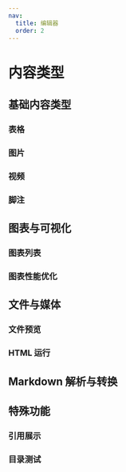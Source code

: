 ```yaml
---
nav:
  title: 编辑器
  order: 2
---
```


# 内容类型

## 基础内容类型

### 表格

<code src="../demos/test-table.tsx" background="var(--main-bg-color)"  title="表格" iframe=540></code>

### 图片

<code src="../demos/image.tsx" background="var(--main-bg-color)" title="图片" iframe=540></code>

### 视频

<code src="../demos/video-demo.tsx" background="var(--main-bg-color)" title="视频支持" iframe=540></code>

### 脚注

<code src="../demos/footnoteReference.tsx" background="var(--main-bg-color)" title="脚注引用" iframe=540></code>

## 图表与可视化

### 图表列表

<code src="../demos/chart-list.tsx" background="var(--main-bg-color)" title="图表列表" iframe=540></code>

### 图表性能优化

<code src="../demos/max-chart.tsx" background="var(--main-bg-color)"  title="图表性能优化" iframe=540></code>

## 文件与媒体

### 文件预览

<code src="../demos/fileMapView.tsx"  background="var(--main-bg-color)" title="文件预览" iframe=540 ></code>

### HTML 运行

<code src="../demos/htmlrun.tsx"  background="var(--main-bg-color)" title="支持运行html" iframe=540 ></code>

## Markdown 解析与转换

<code src="../demos/simple-parseMarkdown-example.tsx" background="var(--main-bg-color)" title="parseMarkdown 基础示例" iframe=540></code>

<code src="../demos/parseMarkdown-plugin.tsx" background="var(--main-bg-color)" title="parseMarkdown 插件" iframe=540></code>

<code src="../demos/simple-toMarkdown-example.tsx" background="var(--main-bg-color)" title="toMarkdown 基础示例" iframe=540></code>

<code src="../demos/toMarkdown-plugin.tsx" background="var(--main-bg-color)" title="toMarkdown 插件" iframe=540></code>

<code src="../demos/html-to-markdown-demo.tsx" background="var(--main-bg-color)" title="HTML 转 Markdown" iframe=540></code>

<code src="../demos/useCreateComponentPlugin.tsx" background="var(--main-bg-color)" title="创建组件插件" iframe=540></code>

## 特殊功能

### 引用展示

<code src="../demos/FncTooltip.tsx" background="var(--main-bg-color)" title="引用展示" iframe=540></code>

### 目录测试

<code src="../demos/toc-simple-demo.tsx" background="var(--main-bg-color)" title="TocHeading 简单测试" iframe=540></code>
